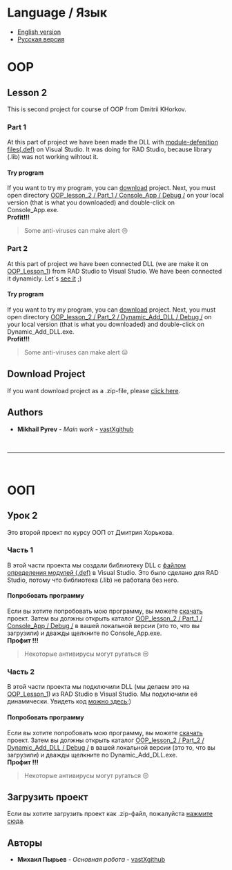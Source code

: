 # Language / Язык
* [English version](https://github.com/vastXgithub/OOP_lesson_2/blob/master/README.md#oop)
* [Русская версия](https://github.com/vastXgithub/OOP_lesson_2/blob/master/README.md#%D0%BE%D0%BE%D0%BF)
# OOP
## Lesson 2
This is second project for course of OOP from Dmitrii KHorkov.<br />
### Part 1
At this part of project we have been made the DLL with [module-defenition files(.def)](https://github.com/vastXgithub/OOP_lesson_2/blob/master/Part_1/Console_App/ID/ID.def) on Visual Studio. It was doing for RAD Studio, because library (.lib) was not working wihtout it.
#### Try program
If you want to try my program, you can [download](https://github.com/vastXgithub/OOP_lesson_2/archive/master.zip) project.
Next, you must open directory [OOP_lesson_2 / Part_1 / Console_App / Debug /](https://github.com/vastXgithub/OOP_lesson_2/tree/master/Part_1/Console_App/Debug) on your local version (that is what you downloaded) and double-click on Console_App.exe.<br />**Profit!!!**
> Some anti-viruses can make alert :unamused:
### Part 2
At this part of project we have been connected DLL (we are make it on [OOP_Lesson_1](https://github.com/vastXgithub/OOP_lesson_1)) from RAD Studio to Visual Studio. We have been connected it dynamicly. Let\`s [see it](https://github.com/vastXgithub/OOP_lesson_2/blob/master/Part_2/Dynamic_Add_DLL/Dynamic_Add_DLL/Dynamic_Add_DLL.cpp) ;)
#### Try program
If you want to try my program, you can [download](https://github.com/vastXgithub/OOP_lesson_2/archive/master.zip) project.
Next, you must open directory [OOP_lesson_2 / Part_2 / Dynamic_Add_DLL / Debug /](https://github.com/vastXgithub/OOP_lesson_2/tree/master/Part_2/Dynamic_Add_DLL/Debug/) on your local version (that is what you downloaded) and double-click on Dynamic_Add_DLL.exe.<br />**Profit!!!**
> Some anti-viruses can make alert :unamused:
## Download Project
If you want download project as a .zip-file, please [click here](https://github.com/vastXgithub/OOP_lesson_2/archive/master.zip).
## Authors
* **Mikhail Pyrev** - *Main work* - [vastXgithub](https://github.com/vastXgithub)

<br />

---

<br />

# ООП
## Урок 2
Это второй проект по курсу ООП от Дмитрия Хорькова. <br />
### Часть 1
В этой части проекта мы создали библиотеку DLL с [файлом определения модулей (.def)](https://github.com/vastXgithub/OOP_lesson_2/blob/master/Part_1/Console_App/ID/ID.def) в Visual Studio. Это было сделано для RAD Studio, потому что библиотека (.lib) не работала без него.
#### Попробовать программу
Если вы хотите попробовать мою программу, вы можете [скачать](https://github.com/vastXgithub/OOP_lesson_2/archive/master.zip) проект.
Затем вы должны открыть каталог [OOP_lesson_2 / Part_1 / Console_App / Debug /](https://github.com/vastXgithub/OOP_lesson_2/tree/master/Part_1/Console_App/Debug) в вашей локальной версии (это то, что вы загрузили) и дважды щелкните по Console_App.exe.<br />**Профит !!!**
> Некоторые антивирусы могут ругаться :unamused:
### Часть 2
В этой части проекта мы подключили DLL (мы делаем это на [OOP_Lesson_1](https://github.com/vastXgithub/OOP_lesson_1)) из RAD Studio в Visual Studio. Мы подключили её динамически. Увидеть код [можно здесь](https://github.com/vastXgithub/OOP_lesson_2/blob/master/Part_2/Dynamic_Add_DLL/Dynamic_Add_DLL/Dynamic_Add_DLL.cpp);)
#### Попробовать программу
Если вы хотите попробовать мою программу, вы можете [скачать](https://github.com/vastXgithub/OOP_lesson_2/archive/master.zip) проект.
Затем вы должны открыть каталог [OOP_lesson_2 / Part_2 / Dynamic_Add_DLL / Debug /](https://github.com/vastXgithub/OOP_lesson_2/tree/master/Part_2/Dynamic_Add_DLL/Debug/) в вашей локальной версии (это то, что вы загрузили) и дважды щелкните по Dynamic_Add_DLL.exe.<br />**Профит !!!**
> Некоторые антивирусы могут ругаться :unamused:
## Загрузить проект
Если вы хотите загрузить проект как .zip-файл, пожалуйста [нажмите сюда](https://github.com/vastXgithub/OOP_lesson_2/archive/master.zip).
## Авторы
* **Михаил Пырьев** - *Основная работа* - [vastXgithub](https://github.com/vastXgithub)
